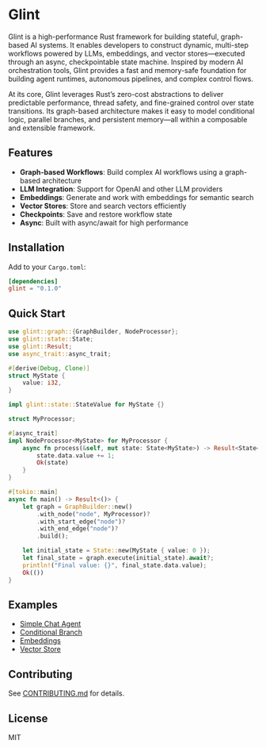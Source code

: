 # Glint

Glint is a high-performance Rust framework for building stateful, graph-based AI systems. It enables developers to construct dynamic, multi-step workflows powered by LLMs, embeddings, and vector stores—executed through an async, checkpointable state machine. Inspired by modern AI orchestration tools, Glint provides a fast and memory-safe foundation for building agent runtimes, autonomous pipelines, and complex control flows.

At its core, Glint leverages Rust’s zero-cost abstractions to deliver predictable performance, thread safety, and fine-grained control over state transitions. Its graph-based architecture makes it easy to model conditional logic, parallel branches, and persistent memory—all within a composable and extensible framework.

## Features

- **Graph-based Workflows**: Build complex AI workflows using a graph-based architecture
- **LLM Integration**: Support for OpenAI and other LLM providers
- **Embeddings**: Generate and work with embeddings for semantic search
- **Vector Stores**: Store and search vectors efficiently
- **Checkpoints**: Save and restore workflow state
- **Async**: Built with async/await for high performance

## Installation

Add to your `Cargo.toml`:

```toml
[dependencies]
glint = "0.1.0"
```

## Quick Start

```rust
use glint::graph::{GraphBuilder, NodeProcessor};
use glint::state::State;
use glint::Result;
use async_trait::async_trait;

#[derive(Debug, Clone)]
struct MyState {
    value: i32,
}

impl glint::state::StateValue for MyState {}

struct MyProcessor;

#[async_trait]
impl NodeProcessor<MyState> for MyProcessor {
    async fn process(&self, mut state: State<MyState>) -> Result<State<MyState>> {
        state.data.value += 1;
        Ok(state)
    }
}

#[tokio::main]
async fn main() -> Result<()> {
    let graph = GraphBuilder::new()
        .with_node("node", MyProcessor)?
        .with_start_edge("node")?
        .with_end_edge("node")?
        .build();

    let initial_state = State::new(MyState { value: 0 });
    let final_state = graph.execute(initial_state).await?;
    println!("Final value: {}", final_state.data.value);
    Ok(())
}
```

## Examples

- [Simple Chat Agent](example/simple_chat_agent.rs)
- [Conditional Branch](example/conditional_branch.rs)
- [Embeddings](example/embeddings_example.rs)
- [Vector Store](example/vector_store_example.rs)

## Contributing

See [CONTRIBUTING.md](CONTRIBUTING.md) for details.

## License

MIT
